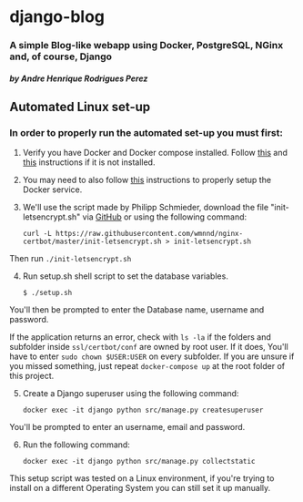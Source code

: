 # django-blog
### **A simple Blog-like webapp using Docker, PostgreSQL, NGinx and, of course, Django**
#### *by Andre Henrique Rodrigues Perez*

## Automated Linux set-up
### In order to properly run the automated set-up you must first:

1. Verify you have Docker and Docker compose installed. Follow [this](https://docs.docker.com/get-docker/ "Get Docker") and [this](https://docs.docker.com/compose/install/ "Install Docker Compose") instructions if it is not installed.

2. You may need to also follow [this](https://docs.docker.com/engine/install/linux-postinstall/ "Post-installation steps for Linux") instructions to properly setup the Docker service.

3. We'll use the script made by Philipp Schmieder, download the file "init-letsencrypt.sh" via [GitHub](https://github.com/wmnnd/nginx-certbot/ "Boilerplate for nginx with Let’s Encrypt on docker-compose") or using the following command:

    `curl -L https://raw.githubusercontent.com/wmnnd/nginx-certbot/master/init-letsencrypt.sh > init-letsencrypt.sh`

Then run `./init-letsencrypt.sh`

4. Run setup.sh shell script to set the database variables.

    `$ ./setup.sh`

You'll then be prompted to enter the Database name, username and password.

If the application returns an error, check  with `ls -la` if the folders and subfolder inside `ssl/certbot/conf` are owned by root user. If it does, You'll have to enter `sudo chown $USER:USER` on every subfolder. If you are unsure if you missed something, just repeat `docker-compose up` at the root folder of this project.

5. Create a Django superuser using the following command:

    `docker exec -it django python src/manage.py createsuperuser`

You'll be prompted to enter an username, email and password.

6. Run the following command:

    `docker exec -it django python src/manage.py collectstatic`

This setup script was tested on a Linux environment, if you're trying to install on a different Operating System you can still set it up manually.
